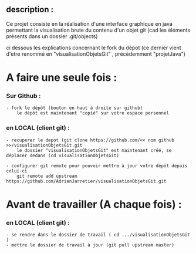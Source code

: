 ## description :

Ce projet consiste en la réalisation d'une interface graphique en java permettant la visualisation brute du contenu d'un objet git (cad les éléments présents dans un dossier .git/objects)

ci dessous les explications concernant le fork du dépot (ce dernier vient d'etre renommé en "visualisationObjetsGit" , précédemment "projetJava")

# A faire une seule fois :

### Sur Github :

	- fork le dépôt (bouton en haut à droite sur github)
		le dépôt est maintenant "copié" sur votre espace personnel

### en LOCAL (client git) :

	- recuperer le depot (git clone https://github.com/<< nom github >>/visualisationObjetsGit.git
		le dossier "visualisationObjetsGit" est maintenant créé, se déplacer dedans (cd visualisationObjetsGit)

	- configurer git remote pour pouvoir mettre à jour votre dépôt depuis celui-ci
		git remote add upstream https://github.com/AdrienJarretier/visualisationObjetsGit.git

# Avant de travailler (A chaque fois) :

### en LOCAL (client git) :

	- se rendre dans le dossier de travail ( cd .../visualisationObjetsGit )
	- mettre le dossier de travail à jour (git pull upstream master)
